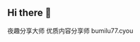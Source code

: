 ## Hi there 👋
夜趣分享大师  优质内容分享师 bumilu77.cyou
<!--
**bumilu77cyou/bumilu77cyou** is a ✨ _special_ ✨ repository because its `README.md` (this file) appears on your GitHub profile.
bumilu7.cyou
Here are some ideas to get you started:

- 🔭 I’m currently working on ...
- 🌱 I’m currently learning ...
- 👯 I’m looking to collaborate on ...
- 🤔 I’m looking for help with ...
- 💬 Ask me about ...
- 📫 How to reach me: ...
- 😄 Pronouns: ...
- ⚡ Fun fact: ...
-->
